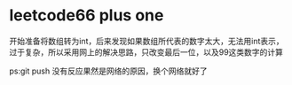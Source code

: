 # leetcode66 plus one
开始准备将数组转为int，后来发现如果数组所代表的数字太大，无法用int表示，过于复杂，所以采用网上的解决思路，只改变最后一位，以及99这类数字的计算

ps:git push 没有反应果然是网络的原因，换个网络就好了